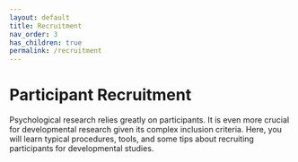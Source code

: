 ```yaml
---
layout: default
title: Recruitment
nav_order: 3
has_children: true
permalink: /recruitment
---
```


# Participant Recruitment

Psychological research relies greatly on participants. It is even more crucial for developmental research given its complex inclusion criteria. Here, you will learn typical procedures, tools, and some tips about recruiting participants for developmental studies.